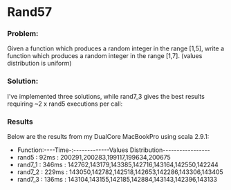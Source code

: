 Rand57
========

### Problem:
Given a function which produces a random integer in the range [1,5], write a function which produces a random integer in the range [1,7].
(values distribution is uniform)

### Solution:
I've implemented three solutions, while rand7_3 gives the best results requiring ~2 x rand5 executions per call:

### Results
Below are the results from my DualCore MacBookPro using scala 2.9.1:

* Function:----Time-:-------------Values Distribution----------------- 
* rand5   :   92ms  : 200291,200283,199117,199634,200675
* rand7_1 :  346ms  : 142762,143179,143385,142716,143164,142550,142244
* rand7_2 :  229ms  : 143050,142782,142518,142653,142286,143306,143405
* rand7_3 :  136ms  : 143104,143155,142185,142884,143143,142396,143133
